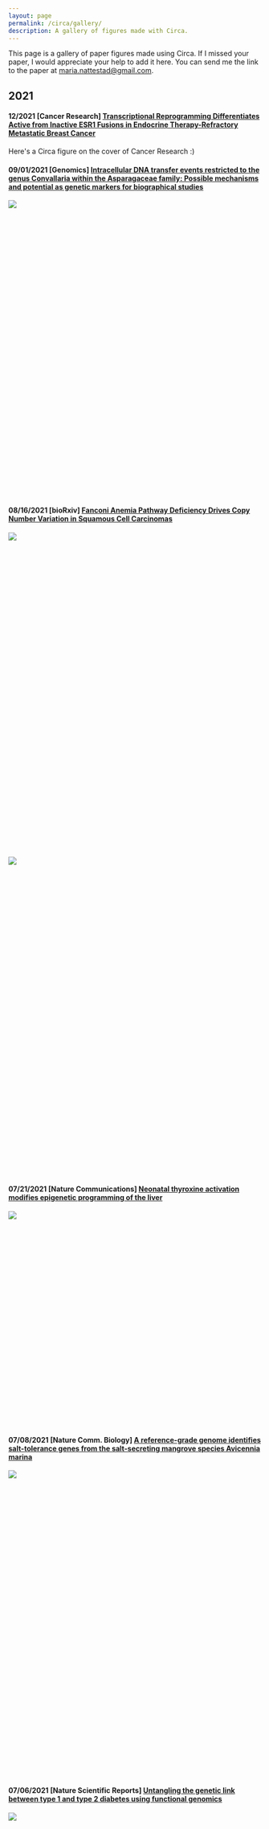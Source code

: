 ```yaml
---
layout: page
permalink: /circa/gallery/
description: A gallery of figures made with Circa.
---
```


This page is a gallery of paper figures made using Circa. If I missed your paper, I would appreciate your help to add it here. You can send me the link to the paper at maria.nattestad@gmail.com.

## 2021

#### 12/2021 [Cancer Research] [Transcriptional Reprogramming Differentiates Active from Inactive ESR1 Fusions in Endocrine Therapy-Refractory Metastatic Breast Cancer](https://cancerres.aacrjournals.org/content/81/24/6259)

Here's a Circa figure on the cover of Cancer Research :)

#### 09/01/2021 [Genomics] [Intracellular DNA transfer events restricted to the genus Convallaria within the Asparagaceae family: Possible mechanisms and potential as genetic markers for biographical studies](https://www.sciencedirect.com/science/article/pii/S0888754321002494)

<span style="overflow: hidden; display: inline-block; margin: 0.00px 0.00px; border: 0.00px solid #000000; transform: rotate(0.00rad) translateZ(0px); -webkit-transform: rotate(0.00rad) translateZ(0px); width: 624.00px; height: 589.33px;">![](/assets/circa/gallery/image2.png)</span>


#### 08/16/2021 [bioRxiv] [Fanconi Anemia Pathway Deficiency Drives Copy Number Variation in Squamous Cell Carcinomas](https://www.biorxiv.org/content/10.1101/2021.08.14.456365v1?ct=)

<span style="overflow: hidden; display: inline-block; margin: 0.00px 0.00px; border: 0.00px solid #000000; transform: rotate(0.00rad) translateZ(0px); -webkit-transform: rotate(0.00rad) translateZ(0px); width: 624.00px; height: 646.67px;">![](/assets/circa/gallery/image8.png)</span><span style="overflow: hidden; display: inline-block; margin: 0.00px 0.00px; border: 0.00px solid #000000; transform: rotate(0.00rad) translateZ(0px); -webkit-transform: rotate(0.00rad) translateZ(0px); width: 624.00px; height: 633.33px;">![](/assets/circa/gallery/image10.png)</span>


#### 07/21/2021 [Nature Communications] [Neonatal thyroxine activation modifies epigenetic programming of the liver](https://www.nature.com/articles/s41467-021-24748-8)

<span style="overflow: hidden; display: inline-block; margin: 0.00px 0.00px; border: 0.00px solid #000000; transform: rotate(0.00rad) translateZ(0px); -webkit-transform: rotate(0.00rad) translateZ(0px); width: 557.50px; height: 427.18px;">![](/assets/circa/gallery/image11.png)</span>


#### 07/08/2021 [Nature Comm. Biology] [A reference-grade genome identifies salt-tolerance genes from the salt-secreting mangrove species Avicennia marina](https://www.nature.com/articles/s42003-021-02384-8)

<span style="overflow: hidden; display: inline-block; margin: 0.00px 0.00px; border: 0.00px solid #000000; transform: rotate(0.00rad) translateZ(0px); -webkit-transform: rotate(0.00rad) translateZ(0px); width: 624.00px; height: 609.33px;">![](/assets/circa/gallery/image21.png)</span>


#### 07/06/2021 [Nature Scientific Reports] [Untangling the genetic link between type 1 and type 2 diabetes using functional genomics](https://www.nature.com/articles/s41598-021-93346-x)

<span style="overflow: hidden; display: inline-block; margin: 0.00px 0.00px; border: 0.00px solid #000000; transform: rotate(0.00rad) translateZ(0px); -webkit-transform: rotate(0.00rad) translateZ(0px); width: 624.00px; height: 542.67px;">![](/assets/circa/gallery/image19.png)</span>


#### 07/01/2021 [Cover!] [Plant Science Today] [Whole-genome sequencing of three local rice varieties in Vietnam](https://horizonepublishing.com/journals/index.php/PST/article/view/1047)

<span style="overflow: hidden; display: inline-block; margin: 0.00px 0.00px; border: 0.00px solid #000000; transform: rotate(0.00rad) translateZ(0px); -webkit-transform: rotate(0.00rad) translateZ(0px); width: 355.22px; height: 500.03px;">![](/assets/circa/gallery/image12.png)</span>


#### 07/01/2021 [Env. Microbiology] [Antarctic desert soil bacteria exhibit high novel natural product potential, evaluated through long-read genome sequencing and comparative genomics](https://sfamjournals.onlinelibrary.wiley.com/doi/abs/10.1111/1462-2920.15300)

<span style="overflow: hidden; display: inline-block; margin: 0.00px 0.00px; border: 0.00px solid #000000; transform: rotate(0.00rad) translateZ(0px); -webkit-transform: rotate(0.00rad) translateZ(0px); width: 624.00px; height: 445.33px;">![](/assets/circa/gallery/image7.png)</span>


#### 06/01/2021 [Molecular Phylogenetics and Evolution] [A 313 plastome phylogenomic analysis of Pooideae: Exploring relationships among the largest subfamily of grasses](https://www.sciencedirect.com/science/article/pii/S1055790321000439)

<span style="overflow: hidden; display: inline-block; margin: 0.00px 0.00px; border: 0.00px solid #000000; transform: rotate(0.00rad) translateZ(0px); -webkit-transform: rotate(0.00rad) translateZ(0px); width: 578.00px; height: 578.00px;">![](/assets/circa/gallery/image14.png)</span>


#### 05/10/2021 [Nature Comm. Biology] [Pests, diseases, and aridity have shaped the genome of Corymbia citriodora](https://www.nature.com/articles/s42003-021-02009-0)

<span style="overflow: hidden; display: inline-block; margin: 0.00px 0.00px; border: 0.00px solid #000000; transform: rotate(0.00rad) translateZ(0px); -webkit-transform: rotate(0.00rad) translateZ(0px); width: 624.00px; height: 318.67px;">![](/assets/circa/gallery/image16.png)</span>


#### 05/08/2021 [Genome Biology and Evolution] [Chromosome-Level Assembly of the Atlantic Silverside Genome Reveals Extreme Levels of Sequence Diversity and Structural Genetic Variation](https://academic.oup.com/gbe/article/13/6/evab098/6272586?login=true)

<span style="overflow: hidden; display: inline-block; margin: 0.00px 0.00px; border: 0.00px solid #000000; transform: rotate(0.00rad) translateZ(0px); -webkit-transform: rotate(0.00rad) translateZ(0px); width: 624.00px; height: 352.00px;">![](/assets/circa/gallery/image17.png)</span>


#### 04/26/2021 [PLoS One] [Trends in antimicrobial resistance amongst pathogens isolated from blood and cerebrospinal fluid cultures in Pakistan (2011-2015): A retrospective cross-sectional study](https://journals.plos.org/plosone/article?id=10.1371/journal.pone.0250226)

<span style="overflow: hidden; display: inline-block; margin: 0.00px 0.00px; border: 0.00px solid #000000; transform: rotate(0.00rad) translateZ(0px); -webkit-transform: rotate(0.00rad) translateZ(0px); width: 624.00px; height: 620.00px;">![](/assets/circa/gallery/image20.png)</span>


#### 04/08/2021 [Crop Science] [High-density linkage map construction and QTL analysis of fiber quality and lint percentage in tetraploid cotton](https://acsess.onlinelibrary.wiley.com/doi/abs/10.1002/csc2.20519)

(Unable to access full paper)


#### 04/02/2021 [bioRxiv] [Chromosomal rearrangements but no change of genes and transposable elements repertoires in an invasive forest-pathogenic fungus](https://www.biorxiv.org/content/10.1101/2021.03.09.434572v3.abstract)

<span style="overflow: hidden; display: inline-block; margin: 0.00px 0.00px; border: 0.00px solid #000000; transform: rotate(0.00rad) translateZ(0px); -webkit-transform: rotate(0.00rad) translateZ(0px); width: 519.50px; height: 496.32px;">![](/assets/circa/gallery/image6.png)</span>

<span style="overflow: hidden; display: inline-block; margin: 0.00px 0.00px; border: 0.00px solid #000000; transform: rotate(0.00rad) translateZ(0px); -webkit-transform: rotate(0.00rad) translateZ(0px); width: 624.00px; height: 280.00px;">![](/assets/circa/gallery/image18.png)</span>


#### 03/31/2021 [Frontiers in Plant Science] [Changes in DNA Methylation in Arabidopsis thaliana Plants Exposed Over Multiple Generations to Gamma Radiation](https://www.frontiersin.org/articles/10.3389/fpls.2021.611783/full)

<span style="overflow: hidden; display: inline-block; margin: 0.00px 0.00px; border: 0.00px solid #000000; transform: rotate(0.00rad) translateZ(0px); -webkit-transform: rotate(0.00rad) translateZ(0px); width: 624.00px; height: 581.33px;">![](/assets/circa/gallery/image15.png)</span>


#### 03/18/2021 [Nature Scientific Reports] [Genome-wide methylome analysis of two strains belonging to the hypervirulent Neisseria meningitidis serogroup W ST-11 clonal complex](https://www.nature.com/articles/s41598-021-85266-7)

<span style="overflow: hidden; display: inline-block; margin: 0.00px 0.00px; border: 0.00px solid #000000; transform: rotate(0.00rad) translateZ(0px); -webkit-transform: rotate(0.00rad) translateZ(0px); width: 285.50px; height: 274.00px;">![](/assets/circa/gallery/image13.png)</span>

<span style="overflow: hidden; display: inline-block; margin: 0.00px 0.00px; border: 0.00px solid #000000; transform: rotate(0.00rad) translateZ(0px); -webkit-transform: rotate(0.00rad) translateZ(0px); width: 318.43px; height: 271.14px;">![](/assets/circa/gallery/image3.png)</span>


#### 02/24/2021 [Plant, Cell & Env] [Deciphering the genetic basis of wheat seminal root anatomy uncovers ancestral axial conductance alleles](https://onlinelibrary.wiley.com/doi/abs/10.1111/pce.14035)

(Unable to access full paper)


#### 02/05/2021 [G3 Genes|Genomes|Genetics] [Chromosome-level genome assembly and structural variant analysis of two laboratory yeast strains from the Peterhof Genetic Collection lineage](https://academic.oup.com/g3journal/article/11/4/jkab029/6129118?login=true)

<span style="overflow: hidden; display: inline-block; margin: 0.00px 0.00px; border: 0.00px solid #000000; transform: rotate(0.00rad) translateZ(0px); -webkit-transform: rotate(0.00rad) translateZ(0px); width: 624.00px; height: 646.67px;">![](/assets/circa/gallery/image5.png)</span>


#### 01/28/2021 [PLoS Pathogens] [Strain-specific genome evolution in Trypanosoma cruzi, the agent of Chagas disease](https://journals.plos.org/plospathogens/article?id=10.1371/journal.ppat.1009254#)

<span style="overflow: hidden; display: inline-block; margin: 0.00px 0.00px; border: 0.00px solid #000000; transform: rotate(0.00rad) translateZ(0px); -webkit-transform: rotate(0.00rad) translateZ(0px); width: 624.00px; height: 624.00px;">![](/assets/circa/gallery/image9.png)</span>


#### 01/21/2021 [bioRxiv] [APOBEC3A drives acquired resistance to targeted therapies in non-small cell lung cancer](https://www.biorxiv.org/content/10.1101/2021.01.20.426852v1.abstract)

<span style="overflow: hidden; display: inline-block; margin: 0.00px 0.00px; border: 0.00px solid #000000; transform: rotate(0.00rad) translateZ(0px); -webkit-transform: rotate(0.00rad) translateZ(0px); width: 624.00px; height: 334.67px;">![](/assets/circa/gallery/image4.png)</span>


#### 01/01/2021 [Translational Oncology] [RNA-sequencing of IDH-wild-type glioblastoma with chromothripsis identifies novel gene fusions with potential oncogenic properties](https://www.sciencedirect.com/science/article/pii/S1936523320303764)

<span style="overflow: hidden; display: inline-block; margin: 0.00px 0.00px; border: 0.00px solid #000000; transform: rotate(0.00rad) translateZ(0px); -webkit-transform: rotate(0.00rad) translateZ(0px); width: 624.00px; height: 546.67px;">![](/assets/circa/gallery/image1.png)</span>

## 2020

#### 06/11/2020 [Cell] [Illuminating Genetic Mysteries of the Dead Sea Scrolls](https://www.cell.com/cell/fulltext/S0092-8674(20)30552-3)

![](/assets/circa/gallery/dead_sea_scrolls.jpg)


## 2019

## 2018

## 2017
